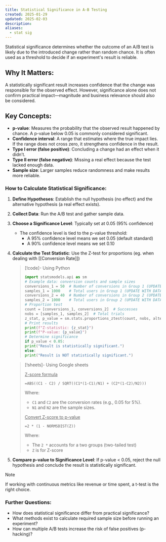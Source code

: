 ```yaml
---
title: Statistical Significance in A-B Testing
created: 2025-01-29
updated: 2025-02-03
description: 
aliases:
  - stat sig
---
```

Statistical significance determines whether the outcome of an A/B test is likely due to the introduced change rather than random chance. It is often used as a threshold to decide if an experiment's result is reliable.

## Why It Matters:

A statistically significant result increases confidence that the change was responsible for the observed effect. However, significance alone does not confirm practical impact—magnitude and business relevance should also be considered.

## Key Concepts:

- **p-value**: Measures the probability that the observed result happened by chance. A p-value below 0.05 is commonly considered significant.
- **Confidence interval**: A range that estimates where the true impact lies. If the range does not cross zero, it strengthens confidence in the result.
- **Type I error (false positive)**: Concluding a change had an effect when it didn’t.
- **Type II error (false negative)**: Missing a real effect because the test lacked enough data.
- **Sample size**: Larger samples reduce randomness and make results more reliable.

### How to Calculate Statistical Significance:

1. **Define Hypotheses**: Establish the null hypothesis (no effect) and the alternative hypothesis (a real effect exists).
2. **Collect Data**: Run the A/B test and gather sample data.
3. **Choose a Significance Level**: Typically set at 0.05 (95% confidence)
	- The confidence level is tied to the p-value threshold:
		- A 95% confidence level means we set 0.05 (default standard)
		- A 90% confidence level means we set 0.10
4. **Calculate the Test Statistic**: Use the Z-test for proportions (eg. when dealing with [[Conversion Rate]])
	>[!code]- Using Python
	>```python
	> import statsmodels.api as sm
	> # Example data: conversion counts and sample sizes
	> conversions_1 = 50  # Number of conversions in Group 1 (UPDATE WITH DATA)
	> samples_1 = 1000    # Total users in Group 1 (UPDATE WITH DATA)
	> conversions_2 = 40  # Number of conversions in Group 2 (UPDATE WITH DATA)
	> samples_2 = 1000    # Total users in Group 2 (UPDATE WITH DATA)
	> # Proportion test
	> count = [conversions_1, conversions_2]  # Successes
	> nobs = [samples_1, samples_2]  # Total trials
	> z_stat, p_value = sm.stats.proportions_ztest(count, nobs, alternative='two-sided')
	> # Print results
	> print(f"Z-statistic: {z_stat}")
	> print(f"P-value: {p_value}")
	> # Determine significance
	> if p_value < 0.05:
	> print("Result is statistically significant.")
	> else:
	> print("Result is NOT statistically significant.")
	>   ```
	
	>[!sheets]- Using Google sheets
	>
	><u>Z-score formula</u>
	>```excel
	>=ABS((C1 - C2) / SQRT((C1*(1-C1)/N1) + (C2*(1-C2)/N2)))
	>```
	>Where:
	>- `C1` and `C2` are the conversion rates (e.g., 0.05 for 5%).
	>- `N1` and `N2` are the sample sizes.
	>
	><u>Convert Z-score to p-value</u>
	>```excel
	>=2 * (1 - NORMSDIST(Z))
	>```
	>Where:
	>- The `2 *` accounts for a two groups (two-tailed test)
	>- `Z` is for Z-score

5. **Compare p-value to Significance Level**: If p-value < 0.05, reject the null hypothesis and conclude the result is statistically significant.

>[!note]
>  If working with continuous metrics like revenue or time spent, a t-test is the right choice.

### Further Questions:

- How does statistical significance differ from practical significance?
- What methods exist to calculate required sample size before running an experiment?
- How can multiple A/B tests increase the risk of false positives (p-hacking)?